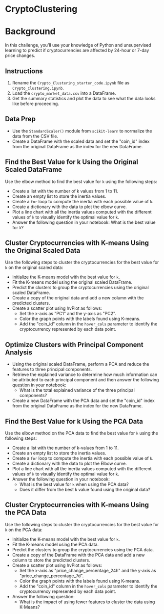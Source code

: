 # CryptoClustering
# Background
In this challenge, you’ll use your knowledge of Python and unsupervised learning to predict if cryptocurrencies are affected by 24-hour or 7-day price changes.
## Instructions
1. Rename the `Crypto_Clustering_starter_code.ipynb` file as `Crypto_Clustering.ipynb`.
2. Load the `crypto_market_data.csv` into a DataFrame.
3. Get the summary statistics and plot the data to see what the data looks like before proceeding.
## Data Prep
  * Use the `StandardScaler()` module from `scikit-learn` to normalize the data from the CSV file.
  * Create a DataFrame with the scaled data and set the "coin_id" index from the original DataFrame as the index for the new DataFrame.
## Find the Best Value for k Using the Original Scaled DataFrame
Use the elbow method to find the best value for `k` using the following steps:
  * Create a list with the number of k values from 1 to 11.
  * Create an empty list to store the inertia values.
  * Create a `for` loop to compute the inertia with each possible value of `k`.
  * Create a dictionary with the data to plot the elbow curve.
  * Plot a line chart with all the inertia values computed with the different values of `k` to visually identify the optimal value for `k`.
  * Answer the following question in your notebook: What is the best value for `k`?
## Cluster Cryptocurrencies with K-means Using the Original Scaled Data
Use the following steps to cluster the cryptocurrencies for the best value for `k` on the original scaled data:
  * Initialize the K-means model with the best value for `k`.
  * Fit the K-means model using the original scaled DataFrame.
  * Predict the clusters to group the cryptocurrencies using the original scaled DataFrame.
  * Create a copy of the original data and add a new column with the predicted clusters.
  * Create a scatter plot using hvPlot as follows:
      * Set the x-axis as "PC1" and the y-axis as "PC2".
      * Color the graph points with the labels found using K-means.
      * Add the "coin_id" column in the `hover_cols` parameter to identify the cryptocurrency represented by each data point.
## Optimize Clusters with Principal Component Analysis
  * Using the original scaled DataFrame, perform a PCA and reduce the features to three principal components.
  * Retrieve the explained variance to determine how much information can be attributed to each principal component and then answer the following question in your notebook:
      * What is the total explained variance of the three principal components?
  * Create a new DataFrame with the PCA data and set the "coin_id" index from the original DataFrame as the index for the new DataFrame.
## Find the Best Value for k Using the PCA Data
Use the elbow method on the PCA data to find the best value for `k` using the following steps:
  * Create a list with the number of k-values from 1 to 11.
  * Create an empty list to store the inertia values.
  * Create a `for` loop to compute the inertia with each possible value of `k`.
  * Create a dictionary with the data to plot the Elbow curve.
  * Plot a line chart with all the inertia values computed with the different values of `k` to visually identify the optimal value for `k`.
  * Answer the following question in your notebook:
      * What is the best value for `k` when using the PCA data?
      * Does it differ from the best k value found using the original data?
## Cluster Cryptocurrencies with K-means Using the PCA Data
Use the following steps to cluster the cryptocurrencies for the best value for `k` on the PCA data:
  * Initialize the K-means model with the best value for `k`.
  * Fit the K-means model using the PCA data.
  * Predict the clusters to group the cryptocurrencies using the PCA data.
  * Create a copy of the DataFrame with the PCA data and add a new column to store the predicted clusters.
  * Create a scatter plot using hvPlot as follows:
      * Set the x-axis as "price_change_percentage_24h" and the y-axis as "price_change_percentage_7d".
      * Color the graph points with the labels found using K-means.
      * Add the "coin_id" column in the `hover_cols` parameter to identify the cryptocurrency represented by each data point.
  * Answer the following question:
      * What is the impact of using fewer features to cluster the data using K-Means?
